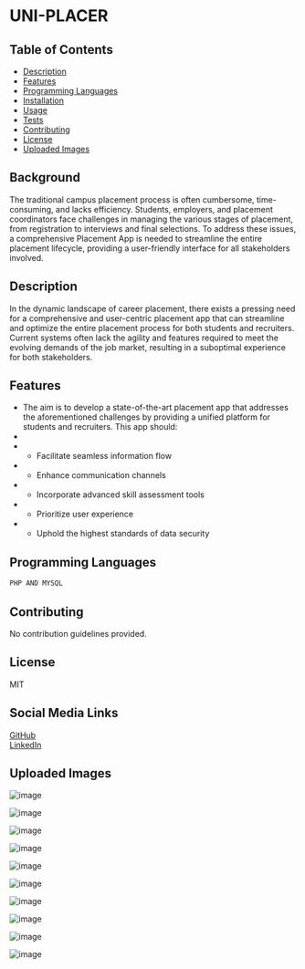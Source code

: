 
# UNI-PLACER

## Table of Contents
- [Description](#description)
- [Features](#features)
- [Programming Languages](#programming-languages)
- [Installation](#installation)
- [Usage](#usage)
- [Tests](#tests)
- [Contributing](#contributing)
- [License](#license)
- [Uploaded Images](#uploaded-images)

## Background
The traditional campus placement process is often cumbersome, time-consuming, and lacks efficiency. Students, employers, and placement coordinators face challenges in managing the various stages of placement, from registration to interviews and final selections. To address these issues, a comprehensive Placement App is needed to streamline the entire placement lifecycle, providing a user-friendly interface for all stakeholders involved.

## Description
In the dynamic landscape of career placement, there exists a pressing need for a comprehensive and user-centric placement app that can streamline and optimize the entire placement process for both students and recruiters. Current systems often lack the agility and features required to meet the evolving demands of the job market, resulting in a suboptimal experience for both stakeholders.

## Features
- The aim is to develop a state-of-the-art placement app that addresses the aforementioned challenges by providing a unified platform for students and recruiters. This app should:
- 
- - Facilitate seamless information flow
- - Enhance communication channels
- - Incorporate advanced skill assessment tools
- - Prioritize user experience
- - Uphold the highest standards of data security

## Programming Languages
```bash
PHP AND MYSQL
```


## Contributing
No contribution guidelines provided.

## License
MIT

## Social Media Links
[GitHub](https://github.com/Vishnu-comp/)  
[LinkedIn](www.linkedin.com/in/vishnu-nair-aa462b245)  


    
## Uploaded Images

![image](https://github.com/user-attachments/assets/b99cc3df-52bc-4bab-96f0-b53a514ae435)

![image](https://github.com/user-attachments/assets/c2384871-67e1-44ae-b727-1de6864e8cea)

![image](https://github.com/user-attachments/assets/6f430e3a-509a-453e-ba75-5ab7c86e4cf8)

![image](https://github.com/user-attachments/assets/9c1561c2-e1a6-4201-b582-c805a769eacb)

![image](https://github.com/user-attachments/assets/e332755d-d6eb-4fcb-98b7-9c3292d550b9)

![image](https://github.com/user-attachments/assets/782b2249-0e07-4bbe-af66-2146a66a36f9)

![image](https://github.com/user-attachments/assets/67650f8e-f8de-4e42-b6f9-85085cee1818)

![image](https://github.com/user-attachments/assets/032a816b-72c0-4dad-a596-3cb2483be4ed)

![image](https://github.com/user-attachments/assets/eb29ae9e-30f0-4c82-8835-7611a3ec0cb4)

![image](https://github.com/user-attachments/assets/df65af5f-ab0c-4d4a-bc3b-428450f9a92f)

